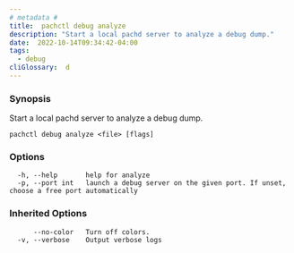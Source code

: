 ```yaml
---
# metadata # 
title:  pachctl debug analyze
description: "Start a local pachd server to analyze a debug dump."
date:  2022-10-14T09:34:42-04:00
tags:
  - debug
cliGlossary:  d
---
```


### Synopsis

Start a local pachd server to analyze a debug dump.

```
pachctl debug analyze <file> [flags]
```

### Options

```
  -h, --help       help for analyze
  -p, --port int   launch a debug server on the given port. If unset, choose a free port automatically
```

### Inherited Options

```
      --no-color   Turn off colors.
  -v, --verbose    Output verbose logs
```


